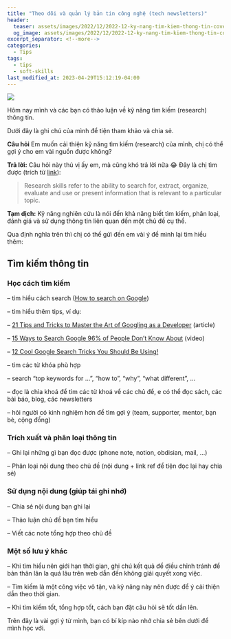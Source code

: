 ```yaml
---
title: "Theo dõi và quản lý bản tin công nghệ (tech newsletters)"
header:
  teaser: assets/images/2022/12/2022-12-ky-nang-tim-kiem-thong-tin-cover.webp
  og_image: assets/images/2022/12/2022-12-ky-nang-tim-kiem-thong-tin-cover.webp
excerpt_separator: <!--more-->
categories:
  - Tips
tags:
  - tips
  - soft-skills
last_modified_at: 2023-04-29T15:12:19-04:00
---
```


![](assets/images/2022/12/2022-12-ky-nang-tim-kiem-thong-tin-cover.webp)

Hôm nay mình và các bạn có thảo luận về kỹ năng tìm kiếm (research) thông tin.

Dưới đây là ghi chú của mình để tiện tham khảo và chia sẻ.

**Câu hỏi**
Em muốn cải thiện kỹ năng tìm kiếm (research) của mình, chị có thể gợi ý cho em vài nguồn được không?

**Trả lời:**
Câu hỏi này thú vị ấy em, mà cũng khó trả lời nữa 😂
Đây là chị tìm được (trích từ [link](https://www.universityofgalway.ie/academic-skills/readingandresearch/)):

> Research skills refer to the ability to search for, extract, organize, evaluate and use or present information that is relevant to a particular topic.

**Tạm dịch:**
Kỹ năng nghiên cứu là nói đến khả năng biết tìm kiếm, phân loại, đánh giá và sử dụng thông tin liên quan đến một chủ đề cụ thể.

Qua định nghĩa trên thì chị có thể gửi đến em vài ý để mình lại tìm hiểu thêm:

## Tìm kiếm thông tin
### Học cách tìm kiếm
– tìm hiểu cách search ([How to search on Google](https://support.google.com/websearch/#topic=3378866))

– tìm hiểu thêm tips, ví dụ:

   – [21 Tips and Tricks to Master the Art of Googling as a Developer](https://www.makeuseof.com/21-tips-and-tricks-to-master-the-art-of-googling-as-a-developer/) (article)

   – [15 Ways to Search Google 96% of People Don’t Know About](https://www.youtube.com/watch?v=erZ3IyBCXdY) (video)

   – [12 Cool Google Search Tricks You Should Be Using!](https://www.youtube.com/watch?v=7ond5eF7L-I)

– tìm các từ khóa phù hợp

   – search “top keywords for …”, “how to”, “why”, “what different”, …

   – đọc là chìa khoá để tìm các từ khoá về các chủ đề, e có thể đọc sách, các bài báo, blog, các newsletters

   – hỏi người có kinh nghiệm hơn để tìm gợi ý (team, supporter, mentor, bạn bè, cộng đồng)

### Trích xuất và phân loại thông tin
– Ghi lại những gì bạn đọc được (phone note, notion, obdisian, mail, …)

– Phân loại nội dung theo chủ đề (nội dung + link ref để tiện đọc lại hay chia sẻ)

### Sử dụng nội dung (giúp tái ghi nhớ)
– Chia sẻ nội dung bạn ghi lại

– Thảo luận chủ đề bạn tìm hiểu

– Viết các note tổng hợp theo chủ đề

### Một số lưu ý khác
– Khi tìm hiểu nên giới hạn thời gian, ghi chú kết quả để điều chỉnh tránh để bản thân lân la quá lâu trên web dẫn đến không giải quyết xong việc.

– Tìm kiếm là một công việc vô tận, và kỹ năng này nên được để ý cải thiện dần theo thời gian.

– Khi tìm kiếm tốt, tổng hợp tốt, cách bạn đặt câu hỏi sẽ tốt dần lên.

Trên đây là vài gợi ý từ mình, bạn có bí kíp nào nhớ chia sẻ bên dưới để mình học với.